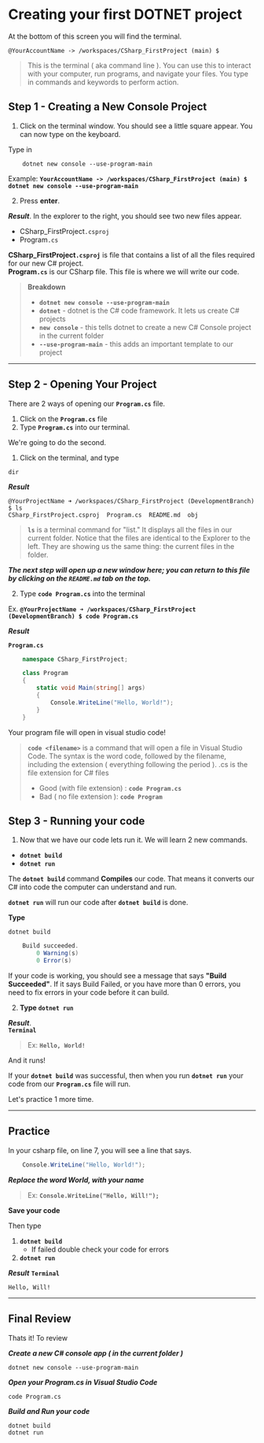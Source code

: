 # Creating your first DOTNET project

At the bottom of this screen you will find the terminal.

```
@YourAccountName -> /workspaces/CSharp_FirstProject (main) $
```

> This is the terminal ( aka command line ). You can use this to interact with your computer, run programs, and navigate your files. You type in commands and keywords to perform action.

## Step 1 - Creating a New Console Project

1. Click on the terminal window. You should see a little square appear. You can now type on the keyboard.

Type in
```terminal
    dotnet new console --use-program-main
```
Example: **`YourAccountName -> /workspaces/CSharp_FirstProject (main) $ dotnet new console --use-program-main`**

2. Press **enter**.

***Result***. 
In the explorer to the right, you should see two new files appear.

* CSharp_FirstProject`.csproj`
* Program`.cs`

**CSharp_FirstProject`.csproj`** is file that contains a list of all the files required for our new C# project.  
**Program`.cs`** is our CSharp file. This file is where we will write our code. 

> **Breakdown**
> - **`dotnet new console --use-program-main`**
> - **`dotnet`** - dotnet is the C# code framework. It lets us create C# projects
> - **`new console`** - this tells dotnet to create a new C# Console project in the current folder
> - **`--use-program-main`** - this adds an important template to our project

---

## Step 2 - Opening Your Project

There are 2 ways of opening our **`Program.cs`** file. 
1. Click on the **`Program.cs`** file
2. Type **`Program.cs`** into our terminal.

We're going to do the second.

1. Click on the terminal, and type

```
dir
```

***Result***
```
@YourProjectName ➜ /workspaces/CSharp_FirstProject (DevelopmentBranch) $ ls
CSharp_FirstProject.csproj  Program.cs  README.md  obj
```
> **`ls`** is a terminal command for "list." It displays all the files in our current folder. Notice that the files are identical to the Explorer to the left. They are showing us the same thing: the current files in the folder.

***The next step will open up a new window here; you can return to this file by clicking on the **`README.md`** tab on the top.***

2. Type **`code Program.cs`** into the terminal

Ex. **`@YourProjectName ➜ /workspaces/CSharp_FirstProject (DevelopmentBranch) $ code Program.cs`**

***Result***

**`Program.cs`**
```csharp
    namespace CSharp_FirstProject;

    class Program
    {
        static void Main(string[] args)
        {
            Console.WriteLine("Hello, World!");
        }
    }

```

Your program file will open in visual studio code!

> **`code <filename>`** is a command that will open a file in Visual Studio Code. The syntax is the word code, followed by the filename, including the extension ( everything following the period ). .cs is the file extension for C# files
> - Good (with file extension) : **`code Program.cs`**
> - Bad ( no file extension ): **`code Program`**

## Step 3 - Running your code

1. Now that we have our code lets run it. We will learn 2 new commands.
- **`dotnet build`**
- **`dotnet run`**

The **`dotnet build`** command **Compiles** our code. That means it converts our C# into code the computer can understand and run.

**`dotnet run`** will run our code after **`dotnet build`** is done.

**Type**
```
dotnet build
```

```csharp
    Build succeeded.
        0 Warning(s)
        0 Error(s)
```

If your code is working, you should see a message that says **"Build Succeeded"**. If it says Build Failed, or you have more than 0 errors, you need to fix errors in your code before it can build.

2. **Type `dotnet run`**

***Result***.  
**`Terminal`**
> Ex: **`Hello, World!`**

And it runs!

If your **`dotnet build`** was successful, then when you run **`dotnet run`** your code from our **`Program.cs`** file will run.

Let's practice 1 more time.

---
## Practice

In your csharp file, on line 7, you will see a line that says.

```csharp
    Console.WriteLine("Hello, World!");
```
***Replace the word World, with your name***

> Ex: **`Console.WriteLine("Hello, Will!");`**

**Save your code**

Then type
1. **`dotnet build`**
    - If failed double check your code for errors
2. **`dotnet run`**

***Result***
**`Terminal`**
```
Hello, Will!
```

--- 

## Final Review

Thats it! To review

***Create a new C# console app ( in the current folder )***
```
dotnet new console --use-program-main
```

***Open your Program.cs in Visual Studio Code***
```
code Program.cs
```

***Build and Run your code***
```
dotnet build
dotnet run
```
